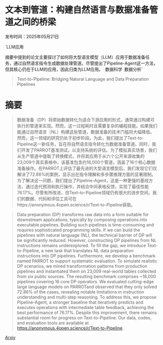# 文本到管道：构建自然语言与数据准备管道之间的桥梁

发布时间：2025年05月21日

`LLM应用

摘要中提到的论文主要探讨了如何将大型语言模型（LLM）应用于数据准备任务，通过自然语言指令生成数据处理管道。尽管提出了Pipeline-Agent这一方法，但其核心仍在于LLM的应用，因此归类为LLM应用。` `数据科学` `数据分析`

> Text-to-Pipeline: Bridging Natural Language and Data Preparation Pipelines

# 摘要

> 数据准备（DP）将原始数据转化为适合下游应用的形式，通常通过构建可执行的管道来实现。然而，这一过程耗时且需要复杂的编程技能。如果我们能通过自然语言（NL）构建这些管道，数据准备的技术门槛将大幅降低。然而，这一领域的研究仍处于初步阶段。为此，我们提出了Text-to-Pipeline这一新任务，旨在将自然语言指令转化为数据准备管道。同时，我们开发了PARROT基准测试，以支持系统的评估。为了模拟真实场景，我们从生产管道中提取了转换模式，并将其应用于从六个公开来源收集的23,009个真实表格中。该基准包含约18,000个管道，涵盖了16个核心数据准备操作。在PARROT上评估了最先进的大型语言模型后，我们发现它们仅解决了72.86%的案例，显示出在指令理解和多步骤推理方面的显著限制。为了解决这一问题，我们提出了Pipeline-Agent，这是一种更强的基线方法，通过迭代预测和执行操作，并结合中间表格反馈，实现了最佳性能76.17%。尽管有所改进，但Text-to-Pipeline领域仍有很大的进步空间。我们的数据、代码和评估工具可在https://anonymous.4open.science/r/Text-to-Pipeline获取。

> Data preparation (DP) transforms raw data into a form suitable for downstream applications, typically by composing operations into executable pipelines. Building such pipelines is time-consuming and requires sophisticated programming skills. If we can build the pipelines with natural language (NL), the technical barrier of DP will be significantly reduced. However, constructing DP pipelines from NL instructions remains underexplored. To fill the gap, we introduce Text-to-Pipeline, a new task that translates NL data preparation instructions into DP pipelines. Furthermore, we develop a benchmark named PARROT to support systematic evaluation. To simulate realistic DP scenarios, we mined transformation patterns from production pipelines and instantiated them on 23,009 real-world tables collected from six public sources. The resulting benchmark comprises ~18,000 pipelines covering 16 core DP operators. We evaluated cutting-edge large language models on PARROTand observed that they only solved 72.86% of the cases, revealing notable limitations in instruction understanding and multi-step reasoning. To address this, we propose Pipeline-Agent, a stronger baseline that iteratively predicts and executes operations with intermediate table feedback, achieving the best performance of 76.17%. Despite this improvement, there remains substantial room for progress on Text-to-Pipeline. Our data, codes, and evaluation tools are available at https://anonymous.4open.science/r/Text-to-Pipeline.

[Arxiv](https://arxiv.org/abs/2505.15874)